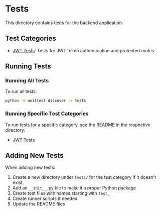 # Tests

This directory contains tests for the backend application.

## Test Categories

- [JWT Tests](jwt/README.md): Tests for JWT token authentication and protected routes

## Running Tests

### Running All Tests

To run all tests:

```bash
python -m unittest discover -s tests
```

### Running Specific Test Categories

To run tests for a specific category, see the README in the respective directory:

- [JWT Tests](jwt/README.md)

## Adding New Tests

When adding new tests:

1. Create a new directory under `tests/` for the test category if it doesn't exist
2. Add an `__init__.py` file to make it a proper Python package
3. Create test files with names starting with `test_`
4. Create runner scripts if needed
5. Update the README files 